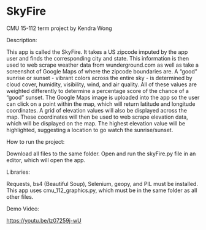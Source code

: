 # SkyFire
CMU 15-112 term project
by Kendra Wong

Description:

This app is called the SkyFire. It takes a US zipcode imputed by the app user and finds the corresponding city and state. This information is then used to web scrape weather data from wunderground.com as well as take a screenshot of Google Maps of where the zipcode boundaries are. A “good” sunrise or sunset - vibrant colors across the entire sky - is determined by cloud cover, humidity, visibility, wind, and air quality. All of these values are weighted differently to determine a percentage score of the chance of a “good” sunset. The Google Maps image is uploaded into the app so the user can click on a point within the map, which will return latitude and longitude coordinates. A grid of elevation values will also be displayed across the map. These coordinates will then be used to web scrape elevation data, which will be displayed on the map. The highest elevation value will be highlighted, suggesting a location to go watch the sunrise/sunset.

How to run the project:

Download all files to the same folder. Open and run the skyFire.py file in an editor, which will open the app.

Libraries:

Requests, bs4 (Beautiful Soup), Selenium, geopy, and PIL must be installed.
This app uses cmu_112_graphics.py, which must be in the same folder as all other files.

Demo Video:

https://youtu.be/lz07259j-wU
